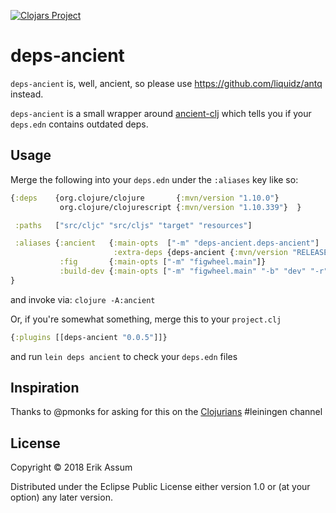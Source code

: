 [![Clojars Project](https://img.shields.io/clojars/v/deps-ancient.svg)](https://clojars.org/deps-ancient)

# deps-ancient

`deps-ancient` is, well, ancient, so please use https://github.com/liquidz/antq instead.

`deps-ancient` is a small wrapper around [ancient-clj](https://github.com/xsc/lein-ancient/tree/master/ancient-clj) which tells you if your `deps.edn` contains outdated deps.

## Usage

Merge the following into your `deps.edn` under the `:aliases` key like so:

```clojure
{:deps    {org.clojure/clojure       {:mvn/version "1.10.0"}
           org.clojure/clojurescript {:mvn/version "1.10.339"}  }

 :paths   ["src/cljc" "src/cljs" "target" "resources"]

 :aliases {:ancient   {:main-opts  ["-m" "deps-ancient.deps-ancient"]
                       :extra-deps {deps-ancient {:mvn/version "RELEASE"}}}
           :fig       {:main-opts ["-m" "figwheel.main"]}
           :build-dev {:main-opts ["-m" "figwheel.main" "-b" "dev" "-r"]}}
}
```

and invoke via:  `clojure -A:ancient`

Or, if you're somewhat something, merge this to your `project.clj`

```clojure
{:plugins [[deps-ancient "0.0.5"]]}
```

and run `lein deps ancient` to check your `deps.edn` files

## Inspiration

Thanks to @pmonks for asking for this on the [Clojurians](http://clojurians.net) #leiningen channel
## License

Copyright © 2018 Erik Assum

Distributed under the Eclipse Public License either version 1.0 or (at
your option) any later version.
